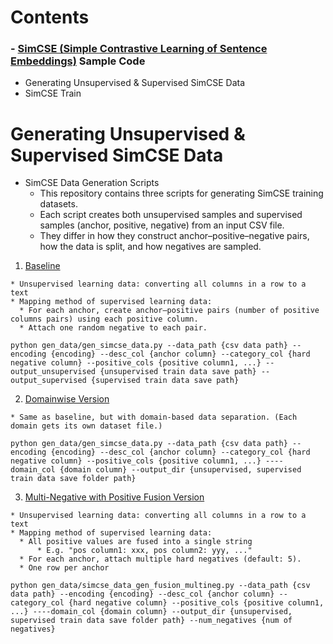 Contents
=============

### - [SimCSE (Simple Contrastive Learning of Sentence Embeddings)](https://aclanthology.org/2021.emnlp-main.552) Sample Code
* Generating Unsupervised & Supervised SimCSE Data
* SimCSE Train

Generating Unsupervised & Supervised SimCSE Data
=============

  * SimCSE Data Generation Scripts
    * This repository contains three scripts for generating SimCSE training datasets.
    * Each script creates both unsupervised samples and supervised samples (anchor, positive, negative) from an input CSV file.
    * They differ in how they construct anchor–positive–negative pairs, how the data is split, and how negatives are sampled.
   
  1. [Baseline](gen_data/simcse_data_gen_basic.py)

    * Unsupervised learning data: converting all columns in a row to a text
    * Mapping method of supervised learning data:
      * For each anchor, create anchor–positive pairs (number of positive columns pairs) using each positive column.
      * Attach one random negative to each pair.

```
python gen_data/gen_simcse_data.py --data_path {csv data path} --encoding {encoding} --desc_col {anchor column} --category_col {hard negative column} --positive_cols {positive column1, ...} --output_unsupervised {unsupervised train data save path} --output_supervised {supervised train data save path}
```

  2. [Domainwise Version](gen_data/simcse_data_gen_domainwise.py)

    * Same as baseline, but with domain-based data separation. (Each domain gets its own dataset file.)

```
python gen_data/gen_simcse_data.py --data_path {csv data path} --encoding {encoding} --desc_col {anchor column} --category_col {hard negative column} --positive_cols {positive column1, ...} ----domain_col {domain column} --output_dir {unsupervised, supervised train data save folder path}
```

  3. [Multi-Negative with Positive Fusion Version](gen_data/simcse_data_gen_domainwise.py)

    * Unsupervised learning data: converting all columns in a row to a text
    * Mapping method of supervised learning data:
      * All positive values are fused into a single string
          * E.g. "pos column1: xxx, pos column2: yyy, ..."
      * For each anchor, attach multiple hard negatives (default: 5).
      * One row per anchor
      
```
python gen_data/simcse_data_gen_fusion_multineg.py --data_path {csv data path} --encoding {encoding} --desc_col {anchor column} --category_col {hard negative column} --positive_cols {positive column1, ...} ----domain_col {domain column} --output_dir {unsupervised, supervised train data save folder path} --num_negatives {num of negatives}
```
